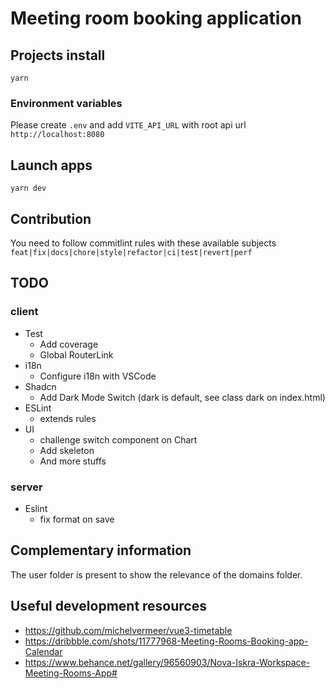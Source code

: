 # Meeting room booking application

## Projects install

```
yarn
```

### Environment variables

Please create `.env` and add `VITE_API_URL` with root api url `http://localhost:8080`

## Launch apps

```
yarn dev
```

## Contribution

You need to follow commitlint rules with these available subjects `feat|fix|docs|chore|style|refactor|ci|test|revert|perf`

## TODO

### client
- Test
  - Add coverage
  - Global RouterLink
- i18n
  - Configure i18n with VSCode
- Shadcn
  - Add Dark Mode Switch (dark is default, see class dark on index.html)
- ESLint
  - extends rules
- UI
  - challenge switch component on Chart
  - Add skeleton
  - And more stuffs

### server
- Eslint
  - fix format on save

## Complementary information

The user folder is present to show the relevance of the domains folder.

## Useful development resources

- https://github.com/michelvermeer/vue3-timetable
- https://dribbble.com/shots/11777968-Meeting-Rooms-Booking-app-Calendar
- https://www.behance.net/gallery/96560903/Nova-Iskra-Workspace-Meeting-Rooms-App#
